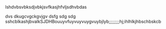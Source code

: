 lshdvbsvbksdjvbkjsvfkasjhfvljsdhvbdas

dvs
dkugcvgckgvjgv
dsfg
sdg
sdg
sshcblkashjbvalkSJDHBouuyvfuyvuyvuygvuybjlyb;;;;;;;;hj;ihlhlkjhbschbskcb